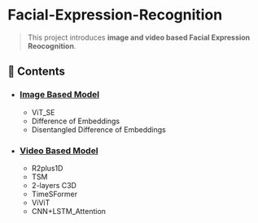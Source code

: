 # Facial-Expression-Recognition


> This project introduces **image and video based Facial Expression Reocognition**.

## :memo: Contents

* ### [Image Based Model](/Image-Based-Facial-Expression-Recognition)
    -  ViT_SE
    -  Difference of Embeddings
    -  Disentangled Difference of Embeddings
* ### [Video Based Model](/Video-Based-Facial-Expression-Recognition)
    * R2plus1D
    * TSM
    * 2-layers C3D
    * TimeSFormer
    * ViViT
    * CNN+LSTM_Attention
